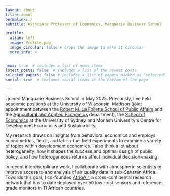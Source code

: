 ```yaml
---
layout: about
title: about
permalink: /
subtitle: Associate Professor of Economics, Macquarie Business School

profile:
  align: left
  image: Profile.png
  image_circular: false # crops the image to make it circular
  more_info: >


news: true  # includes a list of news items
latest_posts: false  # includes a list of the newest posts
selected_papers: false # includes a list of papers marked as "selected={true}"
social: true  # includes social icons at the bottom of the page

---
```


I joined Macquarie Business School in May 2025. Previously, I've held academic positions at the University of Wisconsin, Madison (joint appointment between the [Robert M. La Follette School of Public Affairs](https://lafollette.wisc.edu/) and the [Agricultural and Applied Economics](https://aae.wisc.edu/) department), the [School of Economics](https://www.sydney.edu.au/arts/schools/school-of-economics.html) at the University of Sydney and Monash University's Centre for Development Economics and Sustainability.

My research draws on insights from behavioral economics and employs econometrics, field-, and lab-in-the-field experiments to examine a variety of topics within development economics. I also think a lot about heterogeneity: how it shapes the success and optimal design of public policy, and how heterogeneous returns affect individual decision-making.

In recent interdisciplinary work, I collaborate with atmospheric scientists to improve access to and analysis of air quality data in sub-Saharan Africa. Towards this goal, I co-founded [AfriqAir](https://www.cmu.edu/epp/afriqair/), a cross-continental research network that has to date deployed over 50 low-cost sensors and reference-grade monitors in 11 African countries.


<!-- The code is already in, just name your picture `prof_pic.jpg` and put it in the `img/` folder.

Put your address / P.O. box / other info right below your picture. You can also disable any of these elements by editing `profile` property of the YAML header of your `_pages/about.md`. Edit `_bibliography/papers.bib` and Jekyll will render your [publications page](/al-folio/publications/) automatically.

Link to your social media connections, too. This theme is set up to use [Font Awesome icons](https://fontawesome.com/) and [Academicons](https://jpswalsh.github.io/academicons/), like the ones below. Add your Facebook, Twitter, LinkedIn, Google Scholar, or just disable all of them. -->
